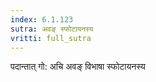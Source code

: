 ```yaml
---
index: 6.1.123
sutra: अवङ् स्फोटायनस्य
vritti: full_sutra
---
```


पदान्तात् गो: अचि अवङ् विभाषा स्फोटायनस्य 
